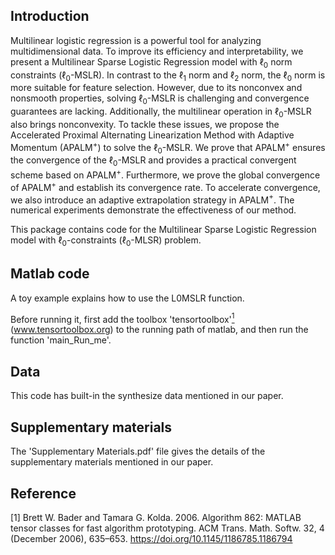 ## Introduction
Multilinear logistic regression  is a powerful tool for analyzing multidimensional data. To improve its efficiency and interpretability, we present a Multilinear Sparse Logistic Regression model with $\ell_0$ norm constraints ($\ell_0$-MSLR). In contrast to the $\ell_1$ norm and $\ell_2$ norm, the $\ell_0$ norm is more suitable for feature selection. However, due to its nonconvex and nonsmooth properties, solving $\ell_0$-MSLR is challenging and convergence guarantees are lacking. Additionally, the multilinear operation in $\ell_0$-MSLR also brings nonconvexity. To tackle these issues, we propose the Accelerated Proximal Alternating Linearization Method with Adaptive Momentum (APALM$^+$)  to solve the $\ell_0$-MSLR. We prove that APALM$^+$ ensures the convergence  of the $\ell_0$-MSLR and provides a practical convergent scheme based on APALM$^+$. Furthermore, we  prove the global convergence of APALM$^+$ and establish its convergence rate. To accelerate convergence, we also introduce an adaptive extrapolation strategy in APALM$^+$.  The numerical experiments demonstrate the effectiveness of our method. 

This package contains code for the Multilinear Sparse Logistic Regression model with $\ell_0$-constraints ($\ell_0$-MLSR) problem.

## Matlab code
A toy example explains how to use the L0MSLR function. 

Before running it, first add the toolbox 'tensortoolbox'[<sup>1</sup>](#refer-id) (www.tensortoolbox.org) to the running path of matlab, and then run the function 'main_Run_me'.  

## Data
This code has built-in the synthesize data mentioned in our paper.

## Supplementary materials
The 'Supplementary Materials.pdf' file gives the details of the supplementary materials mentioned in our paper.


## Reference
<div id="refer-id"></div>

[1] Brett W. Bader and Tamara G. Kolda. 2006. Algorithm 862: MATLAB tensor classes for fast algorithm prototyping. ACM Trans. Math. Softw. 32, 4 (December 2006), 635–653. https://doi.org/10.1145/1186785.1186794

